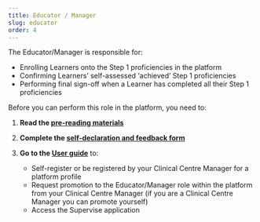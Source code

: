 ```yaml
---
title: Educator / Manager
slug: educator
order: 4
---
```

The Educator/Manager is responsible for:

  - Enrolling Learners onto the Step 1 proficiencies in the platform
  - Confirming Learners’ self-assessed ‘achieved’ Step 1 proficiencies 
  - Performing final sign-off when a Learner has completed all their Step 1 proficiencies

Before you can perform this role in the platform, you need to:

1. **Read the [pre-reading materials](#training-prereading)**
2. **Complete the [self-declaration and feedback form](#training-declaration)**
3. **Go to the [User guide](#training-userguide)** to:

    - Self-register or be registered by your Clinical Centre Manager for a platform profile
    - Request promotion to the Educator/Manager role within the platform from your Clinical Centre Manager (if you are a Clinical Centre Manager you can promote yourself)
    - Access the Supervise application
